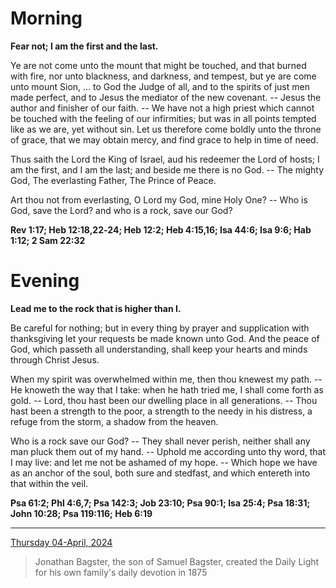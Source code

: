 # Morning

**Fear not; I am the first and the last.**
 
Ye are not come unto the mount that might be touched, and that burned with fire, nor unto blackness, and darkness, and tempest, but ye are come unto mount Sion, ... to God the Judge of all, and to the spirits of just men made perfect, and to Jesus the mediator of the new covenant. -- Jesus the author and finisher of our faith. -- We have not a high priest which cannot be touched with the feeling of our infirmities; but was in all points tempted like as we are, yet without sin. Let us therefore come boldly unto the throne of grace, that we may obtain mercy, and find grace to help in time of need.
 
Thus saith the Lord the King of Israel, aud his redeemer the Lord of hosts; I am the first, and I am the last; and beside me there is no God. -- The mighty God, The everlasting Father, The Prince of Peace.
 
Art thou not from everlasting, O Lord my God, mine Holy One? -- Who is God, save the Lord? and who is a rock, save our God?  

**Rev 1:17; Heb 12:18,22‑24; Heb 12:2; Heb 4:15,16; Isa 44:6; Isa 9:6; Hab 1:12; 2 Sam 22:32**

# Evening

**Lead me to the rock that is higher than I.**
 
Be careful for nothing; but in every thing by prayer and supplication with thanksgiving let your requests be made known unto God. And the peace of God, which passeth all understanding, shall keep your hearts and minds through Christ Jesus.
 
When my spirit was overwhelmed within me, then thou knewest my path. -- He knoweth the way that I take: when he hath tried me, I shall come forth as gold. -- Lord, thou hast been our dwelling place in all generations. -- Thou hast been a strength to the poor, a strength to the needy in his distress, a refuge from the storm, a shadow from the heaven.
 
Who is a rock save our God? -- They shall never perish, neither shall any man pluck them out of my hand. -- Uphold me according unto thy word, that I may live: and let me not be ashamed of my hope. -- Which hope we have as an anchor of the soul, both sure and stedfast, and which entereth into that within the veil.  

**Psa 61:2; Phl 4:6,7; Psa 142:3; Job 23:10; Psa 90:1; Isa 25:4; Psa 18:31; John 10:28; Psa 119:116; Heb 6:19**

---

[Thursday 04-April, 2024](https://t.me/s/daily_light)

> Jonathan Bagster, the son of Samuel Bagster, created the Daily Light for his own family's daily devotion in 1875

